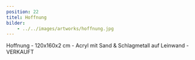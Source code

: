 ```yaml
---
position: 22
titel: Hoffnung
bilder:
    - ../../images/artworks/hoffnung.jpg
---
```


Hoffnung - 120x160x2 cm - Acryl mit Sand & Schlagmetall auf Leinwand - VERKAUFT
